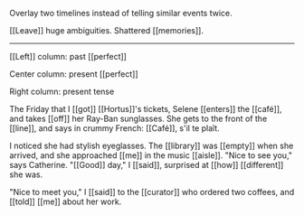 Overlay two timelines instead of telling similar events twice.  

[[Leave]] huge ambiguities. Shattered [[memories]].  

---

[[Left]] column: past [[perfect]]  
  
Center column: present [[perfect]]  
  
Right column: present tense  
  
  
The Friday that I [[got]] [[Hortus]]'s tickets, Selene [[enters]] the [[café]], and takes [[off]] her Ray-Ban sunglasses. She gets to the front of the [[line]], and says in crummy French: [[Café]], s'il te plaît.  
  
I noticed she had stylish eyeglasses. The [[library]] was [[empty]] when she arrived, and she approached [[me]] in the music [[aisle]]. "Nice to see you," says Catherine. "[[Good]] day," I [[said]], surprised at [[how]] [[different]] she was.  
  
"Nice to meet you," I [[said]] to the [[curator]] who ordered two coffees, and [[told]] [[me]] about her work.